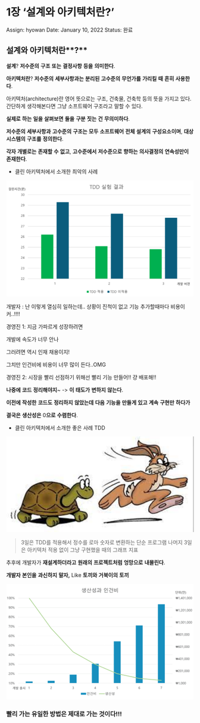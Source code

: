 # 1장 ‘설계와 아키텍처란?’

Assign: hyowan
Date: January 10, 2022
Status: 완료


## 설계와 아키텍처란**?**

**설계**? **저수준의** **구조** **또는** **결정사항** **등을** **의미한다**.

**아키텍처란**? **저수준의** **세부사항과는** **분리된** **고수준의** **무언가를** **가리킬** **때** **흔히** **사용한다**.

아키텍처(architecture)란 영어 뜻으로는 구조, 건축물, 건축학 등의 뜻을 가지고 있다.
간단하게 생각해본다면 그냥 소프트웨어 구조라고 말할 수 있다.

**실제로** **하는** **일을** **살펴보면**  **둘을** **구분** **짓는** **건** **무의미하다**.

**저수준의** **세부사항과** **고수준의** **구조는** **모두** **소프트웨어** **전체** **설계의** **구성요소이며**, **대상** **시스템의** **구조를** **정의한다**.

**각자** **개별로는** **존재할** **수** **없고**, **고수준에서** **저수준으로** **향하는** **의사결정의** **연속성만이** **존재한다**.

- 클린 아키텍처에서 소개한 최악의 사례

![Untitled](image/1.png)

개발자 : 난 이렇게 열심히 일하는데..
상황이 진척이 없고
기능 추가할때마다 비용이 커..!!!!

경영진 1: 지금 가파르게 성장하려면

개발에 속도가 너무 안나

그러려면 역시 인재 채용이지!

그치만 인건비에 비용이 너무 많이 든다..OMG

경영진 2: 시장을 빨리 선점하기 위해선
빨리 기능 만들어!! 걍 배포해!!

**나중에** **코드** **정리해야지**~ -> **이** **태도가** **변하지** **않는다**.

**이전에** **작성한** **코드도** **정리하지** **않았는데** **다음** **기능을** **만들게** **있고** **계속** **구현만** **하다가**

**결국은** **생산성은** 0**으로** **수렴한다**.

- 클린 아키텍처에서 소개한 좋은 사례 TDD

![Untitled](image/2.png)

> 3일은 TDD를 적용해서 정수를 로마 숫자로 변환하는 단순 프로그램
나머지 3일은 아키텍처 적용 없이 그냥 구현했을 때의 그래프 지표
> 

추후에 개발자가 **재설계하더라고** **원래의** **프로젝트처럼** **엉망으로** **내몰린다**.

**개발자** **본인을** **과신하지** **말자,** Like **토끼와** **거북이의** **토끼**

![Untitled](image/3.png)

### 빨리 **가는** **유일한** **방법은** **제대로** **가는** 것이다!!!